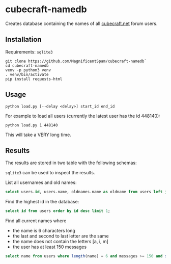 # cubecraft-namedb
Creates database containing the names of all [cubecraft.net][cubenet] forum users.

## Installation
Requirements: `sqlite3`
```
git clone https://github.com/MagnificentSpam/cubecraft-namedb`
cd cubecraft-namedb
venv -p python3 venv
. venv/bin/activate
pip install requests-html
```

## Usage
```
python load.py [--delay <delay>] start_id end_id
```

For example to load all users (currently the latest user has the id 448140):
```
python load.py 1 448140
```
This will take a VERY long time.

## Results

The results are stored in two table with the following schemas:

`sqlite3` can be used to inspect the results.

List all usernames and old names:
```sql
select users.id, users.name, oldnames.name as oldname from users left join oldnames on users.id = oldnames.user_id;
```

Find the highest id in the database:
```sql
select id from users order by id desc limit 1;
```

Find all current names where
- the name is 6 characters long
- the last and second to last letter are the same
- the name does not contain the letters [a, i, m]
- the user has at least 150 messages
```sql
select name from users where length(name) = 6 and messages >= 150 and substr(name, 4, 1) = substr(name, 5, 1) and not name like "%a%" and not name like "%i%" and not name like "%m";
```

[cubenet]: https://cubecraft.net
